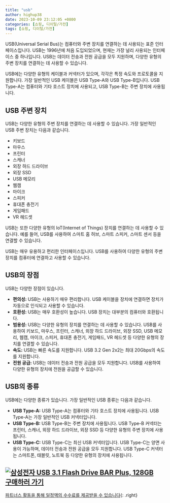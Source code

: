 ```yaml
---
title: "usb"
author: highup38
date: 2023-10-09 23:12:05 +0800
categories: [쇼핑, 디이털/가전]
tags: [쇼핑, 디이털/가전]
---
```


USB(Universal Serial Bus)는 컴퓨터와 주변 장치를 연결하는 데 사용되는 표준 인터페이스입니다. USB는 1996년에 처음 도입되었으며, 현재는 가장 널리 사용되는 인터페이스 중 하나입니다. USB는 데이터 전송과 전원 공급을 모두 지원하며, 다양한 유형의 주변 장치를 연결하는 데 사용할 수 있습니다.

USB에는 다양한 유형의 케이블과 커넥터가 있으며, 각각은 특정 속도와 프로토콜을 지원합니다. 가장 일반적인 USB 케이블은 USB Type-A와 USB Type-B입니다. USB Type-A는 컴퓨터와 기타 호스트 장치에 사용되고, USB Type-B는 주변 장치에 사용됩니다.

## USB 주변 장치

USB는 다양한 유형의 주변 장치를 연결하는 데 사용할 수 있습니다. 가장 일반적인 USB 주변 장치는 다음과 같습니다.

* 키보드
* 마우스
* 프린터
* 스캐너
* 외장 하드 드라이브
* 외장 SSD
* USB 메모리
* 웹캠
* 마이크
* 스피커
* 휴대폰 충전기
* 게임패드
* VR 헤드셋

USB는 또한 다양한 유형의 IoT(Internet of Things) 장치를 연결하는 데 사용할 수 있습니다. 예를 들어, USB를 사용하여 스마트 홈 허브, 스마트 스피커, 스마트 센서 등을 연결할 수 있습니다.

USB는 매우 유용하고 편리한 인터페이스입니다. USB를 사용하여 다양한 유형의 주변 장치를 컴퓨터에 연결하고 사용할 수 있습니다.

## USB의 장점

USB는 다양한 장점이 있습니다.

* **편의성:** USB는 사용하기 매우 편리합니다. USB 케이블을 장치에 연결하면 장치가 자동으로 인식되고 사용할 수 있습니다.
* **호환성:** USB는 매우 호환성이 높습니다. USB 장치는 대부분의 컴퓨터와 호환됩니다.
* **범용성:** USB는 다양한 유형의 장치를 연결하는 데 사용할 수 있습니다. USB를 사용하여 키보드, 마우스, 프린터, 스캐너, 외장 하드 드라이브, 외장 SSD, USB 메모리, 웹캠, 마이크, 스피커, 휴대폰 충전기, 게임패드, VR 헤드셋 등 다양한 유형의 장치를 연결할 수 있습니다.
* **속도:** USB는 빠른 속도를 지원합니다. USB 3.2 Gen 2x2는 최대 20Gbps의 속도를 지원합니다.
* **전원 공급:** USB는 데이터 전송과 전원 공급을 모두 지원합니다. USB를 사용하여 다양한 유형의 장치에 전원을 공급할 수 있습니다.

## USB의 종류

USB에는 다양한 종류가 있습니다. 가장 일반적인 USB 종류는 다음과 같습니다.

* **USB Type-A:** USB Type-A는 컴퓨터와 기타 호스트 장치에 사용됩니다. USB Type-A는 가장 일반적인 USB 커넥터입니다.
* **USB Type-B:** USB Type-B는 주변 장치에 사용됩니다. USB Type-B 커넥터는 프린터, 스캐너, 외장 하드 드라이브, 외장 SSD 등 다양한 유형의 주변 장치에 사용됩니다.
* **USB Type-C:** USB Type-C는 최신 USB 커넥터입니다. USB Type-C는 양면 사용이 가능하며, 데이터 전송과 전원 공급을 모두 지원합니다. USB Type-C 커넥터는 스마트폰, 태블릿, 노트북 등 다양한 유형의 장치에 사용됩니다.


[![삼성전자 USB 3.1 Flash Drive BAR Plus, 128GB](https://thumbnail7.coupangcdn.com/thumbnails/remote/230x230ex/image/retail/images/629034327491761-d3a3dd54-0b33-4354-8686-d39d2babcb2e.jpg "삼성전자 USB 3.1 Flash Drive BAR Plus, 128GB")](https://link.coupang.com/re/AFFSDP?lptag=AF1030537&subid=&pageKey=111559792&traceid=V0-153&itemId=335977109&vendorItemId=3824294564)
<br>
[**구매하러 가기**](https://link.coupang.com/re/AFFSDP?lptag=AF1030537&subid=&pageKey=111559792&traceid=V0-153&itemId=335977109&vendorItemId=3824294564)
---
[파트너스 활동을 통해 일정액의 수수료를 제공받을 수 있습니다](https://link.coupang.com/a/bao1ui){: .right}